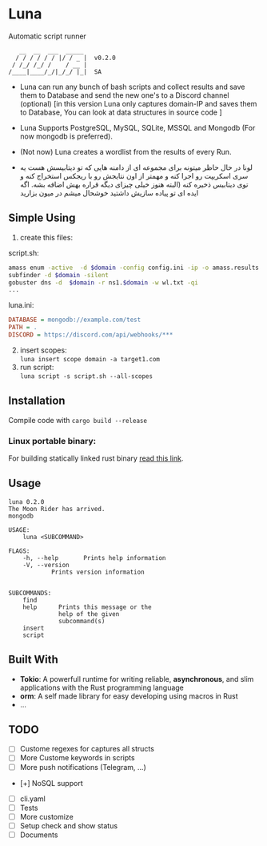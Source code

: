 
# Luna 
Automatic script runner

```
   __  __  ___  _____ 
  / / / / / / |/ / _ |  v0.2.0
 / /_/ /_/ /    / __ |        
/____|____/_/|_/_/ |_|  SA    

```
- Luna can run any bunch of bash scripts and collect results and save them to Database and send the new one's to a Discord channel (optional) [in this version Luna only captures domain-IP and saves them to Database, You can look at data structures in source code ]
- Luna Supports PostgreSQL, MySQL, SQLite, MSSQL and Mongodb (For now mongodb is preferred).
- (Not now) Luna creates a wordlist from the results of every Run.

- لونا در حال حاظر میتونه برای مجموعه ای از دامنه هایی که تو دیتابیسش هست یه سری اسکریپت رو اجرا کنه و مهمتر از اون نتایجش رو با ریجکس استخراج کنه و توی دیتابیس ذخیره کنه (البته هنوز خیلی چیزای دیگه قراره بهش اضافه بشه. اگه ایده ای تو پیاده سازیش داشتید خوشحال میشم در میون بزارید


## Simple Using

1. create this files:  

script.sh:
```bash
amass enum -active  -d $domain -config config.ini -ip -o amass.results -dir amass
subfinder -d $domain -silent
gobuster dns -d  $domain -r ns1.$domain -w wl.txt -qi
...
```
luna.ini:
```ini
DATABASE = mongodb://example.com/test
PATH = .
DISCORD = https://discord.com/api/webhooks/***
```
2. insert scopes:  
`luna insert scope domain -a target1.com`  
3. run script:  
`luna script -s script.sh --all-scopes `


## Installation   

Compile code with `cargo build --release`   

### Linux portable binary:
For building statically linked rust binary [read this link](https://blog.davidvassallo.me/2021/06/10/lessons-learned-building-statically-linked-rust-binaries-openssl/).



## Usage

```
luna 0.2.0
The Moon Rider has arrived.
mongodb

USAGE:
    luna <SUBCOMMAND>

FLAGS:
    -h, --help       Prints help information
    -V, --version
            Prints version information


SUBCOMMANDS:
    find      
    help      Prints this message or the
              help of the given
              subcommand(s)
    insert    
    script    
```
   

## Built With
- **Tokio**: A powerfull runtime for writing reliable, **asynchronous**, and slim applications with the Rust programming language
- **orm**: A self made library for easy developing using macros in Rust
- ...


## TODO
- [ ] Custome regexes for captures all structs
- [ ] More Custome keywords in scripts
- [ ] More push notifications (Telegram, ...)
- [+] NoSQL support
- [ ] cli.yaml
- [ ] Tests
- [ ] More customize
- [ ] Setup check and show status
- [ ] Documents
